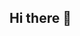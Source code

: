 ## Hi there 👋

<!--
**QCfruit/QCfruit** is a ✨ _special_ ✨ repository because its `README.md` (this file) appears on your GitHub profile.

Here are some ideas to get you started:

- 🌱 I’m currently learning rust
- 👯 I’m looking to collaborate on ?
- 🤔 I’m looking for help with rust
- 💬 Ask me about nothing
- 📫 How to reach me: qq
- 😄 Pronouns: ?
- ⚡ Fun fact: ?
-->
